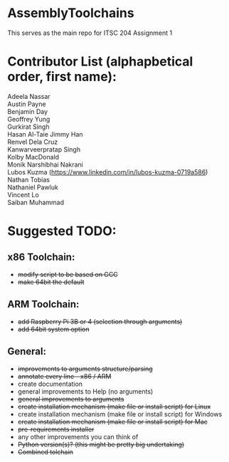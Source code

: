 # AssemblyToolchains
This serves as the main repo for ITSC 204 Assignment 1

# Contributor List (alphapbetical order, first name):
Adeela Nassar  
Austin Payne  
Benjamin Day  
Geoffrey Yung  
Gurkirat Singh  
Hasan Al-Taie 
Jimmy Han  
Renvel Dela Cruz  
Kanwarveerpratap Singh  
Kolby MacDonald  
Monik Narshibhai Nakrani  
Lubos Kuzma (https://www.linkedin.com/in/lubos-kuzma-0719a586)  
Nathan Tobias  
Nathaniel Pawluk  
Vincent Lo  
Saiban Muhammad  



# Suggested TODO:
## x86 Toolchain:
- ~~modify script to be based on GCC~~
- ~~make 64bit the default~~

## ARM Toolchain:
- ~~add Raspberry Pi 3B or 4 (selection through arguments)~~
- ~~add 64bit system option~~

## General:
- ~~improvements to arguments structure/parsing~~
- ~~annotate every line - x86 / ARM~~
- create documentation
- general improvements to Help (no arguments)
- ~~general improvements to arguments~~
- ~~create installation mechanism (make file or install script) for Linux~~
- create installation mechanism (make file or install script) for Windows
- ~~create installation mechanism (make file or install script) for Mac~~
- ~~pre-requirements installer~~
- any other improvements you can think of
- ~~Python version(s)? (this might be pretty big undertaking)~~
- ~~Combined tolchain~~




